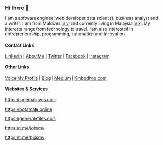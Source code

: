 ### Hi there 👋

I am a software engineer,web developer,data scientist, business analyst and a writer. I am from Maldives 🇲🇻  and currently living in Malaysia 🇲🇾. My interests range from technology to travel. I am also interested in entrepreneurship, programming, automation and innovation.


#### Contact Links
[LinkedIn](https://linkedin.com/in/muhammadhuaiman) | [AboutMe](https://about.me/aimme) | [Twitter](https://twitter.com/mohamed_aiman) | [Facebook](https://fb.com/muhammadhu.aiman) | [Instagram](https://instagram.com/muhammadhu.aiman)

#### Other Links
[Voice Mv Profile](https://voice.mv/author/36) | [Blog](https://mohamedaiman.me) | [Medium](https://medium.com/@aimme) | [Kinbodhoo.com](https://kinbidhoo.com)

#### Websites & Services

https://smemaldives.com

https://botamate.online

https://generatefiles.com

https://t.me/jobsmv

https://t.me/bidsmv

<!--
**mohamed-aiman/mohamed-aiman** is a ✨ _special_ ✨ repository because its `README.md` (this file) appears on your GitHub profile.

Here are some ideas to get you started:

- 🔭 I’m currently working on ...
- 🌱 I’m currently learning ...
- 👯 I’m looking to collaborate on ...
- 🤔 I’m looking for help with ...
- 💬 Ask me about ...
- 📫 How to reach me: ...
- 😄 Pronouns: ...
- ⚡ Fun fact: ...
-->
